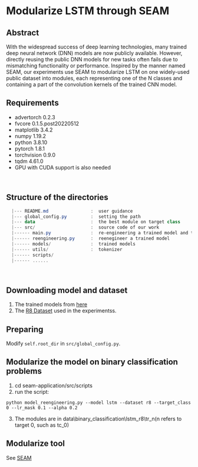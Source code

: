 # Modularize LSTM through SEAM
## Abstract
With the widespread success of deep learning technologies, many trained deep neural network (DNN) models are now publicly available. However, directly reusing the public DNN models for new tasks often fails due to mismatching functionality or performance. Inspired by the manner named SEAM, our experiments use SEAM to modularize LSTM on one widely-used public dataset into modules, each representing one of the N classes and containing a part of the convolution kernels of the trained CNN model.


## Requirements
+ advertorch 0.2.3<br>
+ fvcore 0.1.5.post20220512<br>
+ matplotlib 3.4.2<br>
+ numpy 1.19.2<br>
+ python 3.8.10<br>
+ pytorch 1.8.1<br>
+ torchvision 0.9.0<br>
+ tqdm 4.61.0<br>
+ GPU with CUDA support is also needed

<br>

## Structure of the directories

```powershell
  |--- README.md                :  user guidance
  |--- global_config.py         :  setting the path
  |--- data                     :  the best module on target class
  |--- src/                     :  source code of our work
  |------ main.py               :  re-engineering a trained model and then reuse the re-engineered model
  |------ reengineering.py      :  reenegineer a trained model              
  |------ models/               :  trained models
  |------ utils/                :  tokenizer
  |------ scripts/              
  |------ ......
```

<br>


## Downloading model and dataset
1. The trained models from [here](https://github.com/jiangqy/LSTM-Classification-pytorch?tab=readme-ov-file)
2. The [R8 Dataset](http://www.cs.umb.edu/~smimarog/textmining/datasets/) used in the experimentss. <br>


## Preparing
Modify `self.root_dir` in `src/global_config.py`.


## Modularize the model on binary classification problems
1. cd seam-application/src/scripts
2. run the script:
```commandline
python model_reengineering.py --model lstm --dataset r8 --target_class 0 --lr_mask 0.1 --alpha 0.2
```
3. The modules are in data\binary_classification\lstm_r8\tr_n(n refers to target 0, such as tc_0)

## Modularize tool
See [SEAM](https://github.com/qibinhang/SeaM)
